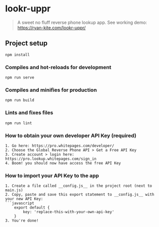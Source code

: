 # lookr-uppr

> A sweet no fluff reverse phone lookup app.
> See working demo: https://ryan-kite.com/lookr-uppr/

## Project setup
```
npm install
```

### Compiles and hot-reloads for development
```
npm run serve
```

### Compiles and minifies for production
```
npm run build
```

### Lints and fixes files
```
npm run lint
```

### How to obtain your own developer API Key (required)
```
1. Go here: https://pro.whitepages.com/developer/
2. Choose the Global Reverse Phone API > Get a Free API Key
3. Create account > login here: https://pro.lookup.whitepages.com/sign_in
4. Boom! you should now have access the free API Key
```

### How to import your API Key to the app
```
1. Create a file called __config.js__ in the project root (next to main.js)
2. Copy, paste and save this export statement to __config.js__ with your new API Key: 
```javascript
	export default {
		key: 'replace-this-with-your-own-api-key'
	}
3. You're done!
```